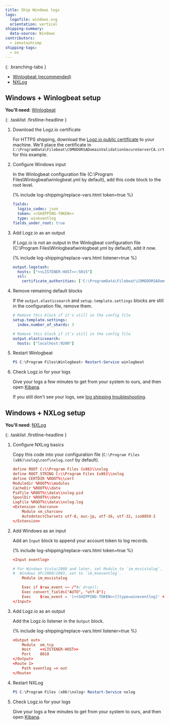 ```yaml
---
title: Ship Windows logs
logo:
  logofile: windows.svg
  orientation: vertical
shipping-summary:
  data-source: Windows
contributors:
  - imnotashrimp
shipping-tags:
  - os
---
```


<div class="branching-container">

{: .branching-tabs }
  * [Winlogbeat <span class="sm ital">(recommended)</span>](#winlogbeat-config)
  * [NXLog](#nxlog-config)

<div id="winlogbeat-config">

## Windows + Winlogbeat setup

**You'll need**:
[Winlogbeat](https://www.elastic.co/downloads/beats/winlogbeat)

{: .tasklist .firstline-headline }
1.  Download the Logz.io certificate

    For HTTPS shipping, download the [Logz.io public certificate](https://raw.githubusercontent.com/logzio/public-certificates/master/COMODORSADomainValidationSecureServerCA.crt) to your machine.
    We'll place the certificate in `C:\ProgramData\Filebeat\COMODORSADomainValidationSecureServerCA.crt` for this example.

2.  Configure Windows input

    In the Winlogbeat configuration file (C:\Program Files\Winlogbeat\winlogbeat.yml by default), add this code block to the root level.

    {% include log-shipping/replace-vars.html token=true %}

    ```yaml
    fields:
      logzio_codec: json
      token: <<SHIPPING-TOKEN>>
      type: wineventlog
    fields_under_root: true
    ```

3.  Add Logz.io as an output

    If Logz.io is not an output in the Winlogbeat configuration file (C:\Program Files\Winlogbeat\winlogbeat.yml by default), add it now.

    {% include log-shipping/replace-vars.html listener=true %}

    ```yaml
    output.logstash:
      hosts: ["<<LISTENER-HOST>>:5015"]
      ssl:
        certificate_authorities: ['C:\ProgramData\Filebeat\COMODORSADomainValidationSecureServerCA.crt']
    ```

4.  Remove remaining default blocks

    If the `output.elasticsearch` and `setup.template.settings` blocks are still in the configuration file, remove them.

    ```yaml
    # Remove this block if it's still in the config file
    setup.template.settings:
      index.number_of_shards: 3
    ```

    ```yaml
    # Remove this block if it's still in the config file
    output.elasticsearch:
      hosts: ["localhost:9200"]
    ```

5.  Restart Winlogbeat

    ```powershell
    PS C:\Program Files\Winlogbeat> Restart-Service winlogbeat
    ```

6.  Check Logz.io for your logs

    Give your logs a few minutes to get from your system to ours, and then open [Kibana](https://app.logz.io/#/dashboard/kibana).

    If you still don't see your logs, see [log shipping troubleshooting]({{site.baseurl}}/user-guide/log-shipping/log-shipping-troubleshooting.html).

</div>

<div id="nxlog-config">

## Windows + NXLog setup

**You'll need**:
[NXLog](https://nxlog.co/products/nxlog-community-edition/download)

{: .tasklist .firstline-headline }
1.  Configure NXLog basics

    Copy this code into your configuration file (`C:\Program Files (x86)\nxlog\conf\nxlog.conf` by default).

    ```conf
    define ROOT C:\\Program Files (x86)\\nxlog
    define ROOT_STRING C:\\Program Files (x86)\\nxlog
    define CERTDIR %ROOT%\\cert
    Moduledir %ROOT%\\modules
    CacheDir %ROOT%\\data
    Pidfile %ROOT%\\data\\nxlog.pid
    SpoolDir %ROOT%\\data
    LogFile %ROOT%\\data\\nxlog.log
    <Extension charconv>
        Module xm_charconv
        AutodetectCharsets utf-8, euc-jp, utf-16, utf-32, iso8859-2
    </Extension>
    ```

2.  Add Windows as an input

    Add an `Input` block to append your account token to log records.

    {% include log-shipping/replace-vars.html token=true %}

    ```conf
    <Input eventlog>

    # For Windows Vista/2008 and later, set Module to `im_msvistalog`. For
    #  Windows XP/2000/2003, set to `im_mseventlog`.
        Module im_msvistalog

        Exec if $raw_event =~ /^#/ drop();
        Exec convert_fields("AUTO", "utf-8");
        Exec    $raw_event = '[<<SHIPPING-TOKEN>>][type=wineventlog]' + $raw_event;
    </Input>
    ```

3.  Add Logz.io as an output

    Add the Logz.io listener in the `Output` block.

    {% include log-shipping/replace-vars.html listener=true %}

    ```conf
    <Output out>
        Module  om_tcp
        Host    <<LISTENER-HOST>>
        Port    8010
    </Output>
    <Route 1>
        Path eventlog => out
    </Route>
    ```

4.  Restart NXLog

    ```powershell
    PS C:\Program Files (x86)\nxlog> Restart-Service nxlog
    ```
5.  Check Logz.io for your logs

    Give your logs a few minutes to get from your system to ours, and then open [Kibana](https://app.logz.io/#/dashboard/kibana).

</div>

</div>